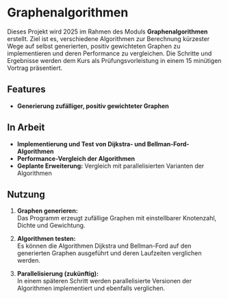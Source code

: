 # Graphenalgorithmen

Dieses Projekt wird 2025 im Rahmen des Moduls **Graphenalgorithmen** erstellt. Ziel ist es, verschiedene Algorithmen zur Berechnung kürzester Wege auf selbst generierten, positiv gewichteten Graphen zu implementieren und deren Performance zu vergleichen. Die Schritte und Ergebnisse werden dem Kurs als Prüfungsvorleistung in einem 15 minütigen Vortrag präsentiert. 


## Features

- **Generierung zufälliger, positiv gewichteter Graphen**

## In Arbeit

- **Implementierung und Test von Dijkstra- und Bellman-Ford-Algorithmen**
- **Performance-Vergleich der Algorithmen**
- **Geplante Erweiterung:** Vergleich mit parallelisierten Varianten der Algorithmen

## Nutzung

1. **Graphen generieren:**  
   Das Programm erzeugt zufällige Graphen mit einstellbarer Knotenzahl, Dichte und Gewichtung.

2. **Algorithmen testen:**  
   Es können die Algorithmen Dijkstra und Bellman-Ford auf den generierten Graphen ausgeführt und deren Laufzeiten verglichen werden.

3. **Parallelisierung (zukünftig):**  
   In einem späteren Schritt werden parallelisierte Versionen der Algorithmen implementiert und ebenfalls verglichen.
